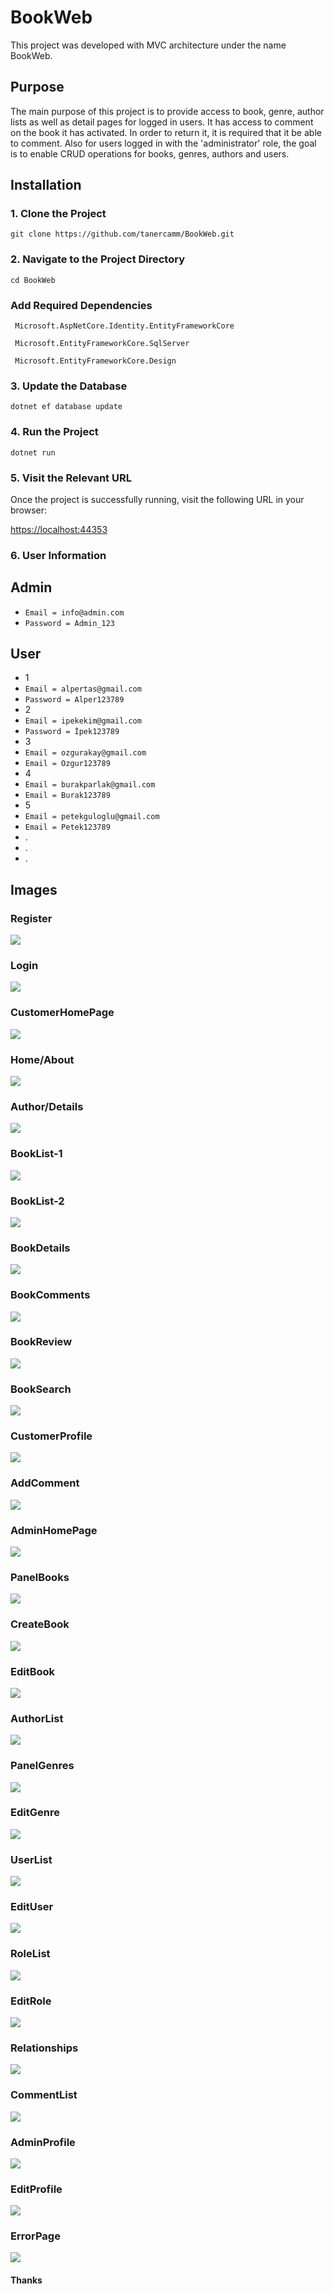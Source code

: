 # BookWeb

This project was developed with MVC architecture under the name BookWeb.

## Purpose

The main purpose of this project is to provide access to book, genre, author lists as well as detail pages for logged in users. It has access to comment on the book it has activated. In order to return it, it is required that it be able to comment. Also for users logged in with the 'administrator' role, the goal is to enable CRUD operations for books, genres, authors and users.

## Installation

### 1. Clone the Project
```
git clone https://github.com/tanercamm/BookWeb.git
```
### 2. Navigate to the Project Directory
```
cd BookWeb
```

### Add Required Dependencies
```
 Microsoft.AspNetCore.Identity.EntityFrameworkCore
```
```
 Microsoft.EntityFrameworkCore.SqlServer
```
```
 Microsoft.EntityFrameworkCore.Design
```

### 3. Update the Database
```
dotnet ef database update
```
### 4. Run the Project
```
dotnet run
```
### 5. Visit the Relevant URL

Once the project is successfully running, visit the following URL in your browser:

[https://localhost:44353](https://localhost:44353)

### 6. User Information

## Admin

- `Email = info@admin.com`
- `Password = Admin_123`

## User
- 1
- `Email = alpertas@gmail.com`
- `Password = Alper123789`
- 2
- `Email = ipekekim@gmail.com`
- `Password = İpek123789`
- 3
- `Email = ozgurakay@gmail.com`
- `Email = Ozgur123789`
- 4
- `Email = burakparlak@gmail.com`
- `Email = Burak123789`
- 5
- `Email = petekguloglu@gmail.com`
- `Email = Petek123789`
- .
- .
- .


## Images
### Register
![](https://github.com/tanercamm/BookWeb/blob/master/BookWeb/wwwroot/SS_BookWeb/register.png)
### Login
![](https://github.com/tanercamm/BookWeb/blob/master/BookWeb/wwwroot/SS_BookWeb/login.png)
### CustomerHomePage
![](https://github.com/tanercamm/BookWeb/blob/master/BookWeb/wwwroot/SS_BookWeb/customerhomepage.png)
### Home/About
![](https://github.com/tanercamm/BookWeb/blob/master/BookWeb/wwwroot/SS_BookWeb/homeAbout.png)
### Author/Details
![](https://github.com/tanercamm/BookWeb/blob/master/BookWeb/wwwroot/SS_BookWeb/authorDetails.png)
### BookList-1
![](https://github.com/tanercamm/BookWeb/blob/master/BookWeb/wwwroot/SS_BookWeb/bookList.png)
### BookList-2
![](https://github.com/tanercamm/BookWeb/blob/master/BookWeb/wwwroot/SS_BookWeb/bookList2.png)
### BookDetails
![](https://github.com/tanercamm/BookWeb/blob/master/BookWeb/wwwroot/SS_BookWeb/bookDetails.png)
### BookComments
![](https://github.com/tanercamm/BookWeb/blob/master/BookWeb/wwwroot/SS_BookWeb/bookComments.png)
### BookReview
![](https://github.com/tanercamm/BookWeb/blob/master/BookWeb/wwwroot/SS_BookWeb/bookReview.png)
### BookSearch
![](https://github.com/tanercamm/BookWeb/blob/master/BookWeb/wwwroot/SS_BookWeb/bookSearch.png)
### CustomerProfile
![](https://github.com/tanercamm/BookWeb/blob/master/BookWeb/wwwroot/SS_BookWeb/customerProfile.png)
### AddComment
![](https://github.com/tanercamm/BookWeb/blob/master/BookWeb/wwwroot/SS_BookWeb/addComment.png)
### AdminHomePage
![](https://github.com/tanercamm/BookWeb/blob/master/BookWeb/wwwroot/SS_BookWeb/adminhomepage.png)
### PanelBooks
![](https://github.com/tanercamm/BookWeb/blob/master/BookWeb/wwwroot/SS_BookWeb/panelBooks.png)
### CreateBook
![](https://github.com/tanercamm/BookWeb/blob/master/BookWeb/wwwroot/SS_BookWeb/createBook.png)
### EditBook
![](https://github.com/tanercamm/BookWeb/blob/master/BookWeb/wwwroot/SS_BookWeb/editBook.png)
### AuthorList
![](https://github.com/tanercamm/BookWeb/blob/master/BookWeb/wwwroot/SS_BookWeb/authorList.png)
### PanelGenres
![](https://github.com/tanercamm/BookWeb/blob/master/BookWeb/wwwroot/SS_BookWeb/panelGenres.png)
### EditGenre
![](https://github.com/tanercamm/BookWeb/blob/master/BookWeb/wwwroot/SS_BookWeb/editGenre.png)
### UserList
![](https://github.com/tanercamm/BookWeb/blob/master/BookWeb/wwwroot/SS_BookWeb/userList.png)
### EditUser
![](https://github.com/tanercamm/BookWeb/blob/master/BookWeb/wwwroot/SS_BookWeb/editUser.png)
### RoleList
![](https://github.com/tanercamm/BookWeb/blob/master/BookWeb/wwwroot/SS_BookWeb/roles.png)
### EditRole
![](https://github.com/tanercamm/BookWeb/blob/master/BookWeb/wwwroot/SS_BookWeb/editRole.png)
### Relationships
![](https://github.com/tanercamm/BookWeb/blob/master/BookWeb/wwwroot/SS_BookWeb/relationships.png)
### CommentList
![](https://github.com/tanercamm/BookWeb/blob/master/BookWeb/wwwroot/SS_BookWeb/commentList.png)
### AdminProfile
![](https://github.com/tanercamm/BookWeb/blob/master/BookWeb/wwwroot/SS_BookWeb/adminProfile.png)
### EditProfile
![](https://github.com/tanercamm/BookWeb/blob/master/BookWeb/wwwroot/SS_BookWeb/profileUpdate.png)
### ErrorPage
![](https://github.com/tanercamm/BookWeb/blob/master/BookWeb/wwwroot/SS_BookWeb/errorPage.png)

#### Thanks
